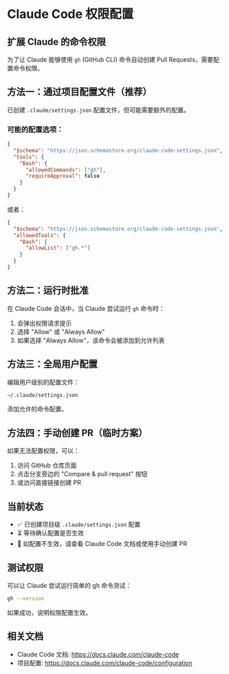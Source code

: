 # Claude Code 权限配置

## 扩展 Claude 的命令权限

为了让 Claude 能够使用 `gh` (GitHub CLI) 命令自动创建 Pull Requests，需要配置命令权限。

## 方法一：通过项目配置文件（推荐）

已创建 `.claude/settings.json` 配置文件，但可能需要额外的配置。

### 可能的配置选项：

```json
{
  "$schema": "https://json.schemastore.org/claude-code-settings.json",
  "tools": {
    "Bash": {
      "allowedCommands": ["gh"],
      "requireApproval": false
    }
  }
}
```

或者：

```json
{
  "$schema": "https://json.schemastore.org/claude-code-settings.json",
  "allowedTools": {
    "Bash": {
      "allowList": ["gh.*"]
    }
  }
}
```

## 方法二：运行时批准

在 Claude Code 会话中，当 Claude 尝试运行 `gh` 命令时：
1. 会弹出权限请求提示
2. 选择 "Allow" 或 "Always Allow"
3. 如果选择 "Always Allow"，该命令会被添加到允许列表

## 方法三：全局用户配置

编辑用户级别的配置文件：
```bash
~/.claude/settings.json
```

添加允许的命令配置。

## 方法四：手动创建 PR（临时方案）

如果无法配置权限，可以：
1. 访问 GitHub 仓库页面
2. 点击分支旁边的 "Compare & pull request" 按钮
3. 或访问直接链接创建 PR

## 当前状态

- ✅ 已创建项目级 `.claude/settings.json` 配置
- ⏳ 等待确认配置是否生效
- 📝 如配置不生效，请查看 Claude Code 文档或使用手动创建 PR

## 测试权限

可以让 Claude 尝试运行简单的 gh 命令测试：
```bash
gh --version
```

如果成功，说明权限配置生效。

## 相关文档

- Claude Code 文档: https://docs.claude.com/claude-code
- 项目配置: https://docs.claude.com/claude-code/configuration
